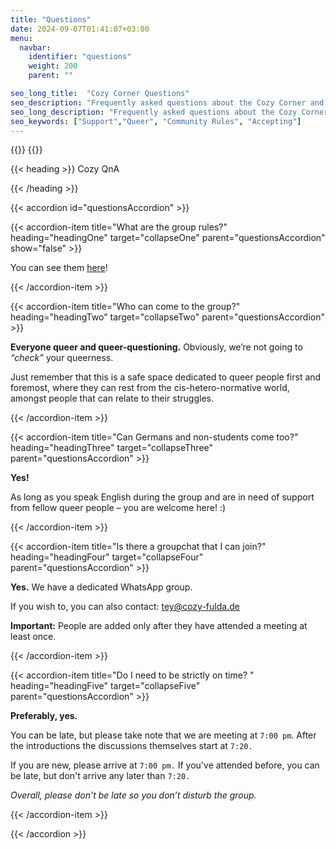 ```yaml
---
title: "Questions"
date: 2024-09-07T01:41:07+03:00
menu:
  navbar:
    identifier: "questions"
    weight: 200 
    parent: ""

seo_long_title:  "Cozy Corner Questions"
seo_description: "Frequently asked questions about the Cozy Corner and meetups in Fulda!"
seo_long_description: "Frequently asked questions about the Cozy Corner and meetups!"
seo_keywords: ["Support","Queer", "Community Rules", "Accepting"]
---
```


{{<corner-flags>}}
{{<corner-pillow>}}

{{< heading >}}
Cozy QnA

{{< /heading >}}

{{< accordion id="questionsAccordion" >}}

{{< accordion-item title="What are the group rules?" heading="headingOne" target="collapseOne" parent="questionsAccordion" show="false" >}}

You can see them [here](/rules)!

{{< /accordion-item >}}

{{< accordion-item title="Who can come to the group?" heading="headingTwo" target="collapseTwo" parent="questionsAccordion" >}}

**Everyone queer and queer-questioning.** Obviously, we’re not going to _“check”_ your queerness.

Just remember that this is a safe space dedicated to queer people first and foremost, where they can rest from the cis-hetero-normative world, amongst people that can relate to their struggles. 

{{< /accordion-item >}}

{{< accordion-item title="Can Germans and non-students come too?" heading="headingThree" target="collapseThree" parent="questionsAccordion" >}}

**Yes!**

As long as you speak English during the group and are in need of support from fellow queer people – you are welcome here! :) 

{{< /accordion-item >}}

{{< accordion-item title="Is there a groupchat that I can join?" heading="headingFour" target="collapseFour" parent="questionsAccordion" >}}

**Yes.** We have a dedicated WhatsApp group.

If you wish to, you can also contact: <a class="link-color" href="mailto:tey@cozy-fulda.de">tey@cozy-fulda.de</a>

**Important:** People are added only after they have attended a meeting at least once.

{{< /accordion-item >}}

{{< accordion-item title="Do I need to be strictly on time? " heading="headingFive" target="collapseFive" parent="questionsAccordion" >}}

**Preferably, yes.** 

You can be late, but please take note that we are meeting at `7:00 pm`. After the introductions the discussions themselves start at `7:20.`

If you are new, please arrive at `7:00 pm.` If you've attended before, you can be late, but don't arrive any later than `7:20.`

 _Overall, please don’t be late so you don’t disturb the group._

{{< /accordion-item >}}


{{< /accordion >}}
